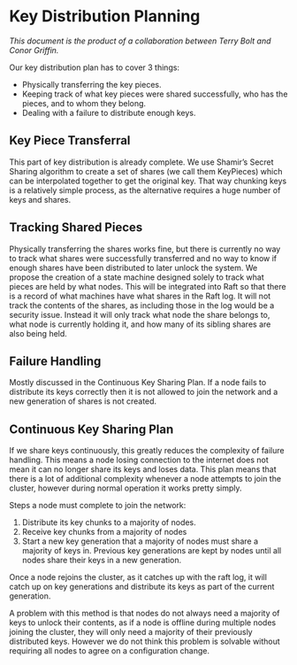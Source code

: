 ﻿Key Distribution Planning
=========================

*This document is the product of a collaboration between Terry Bolt and Conor Griffin.*

Our key distribution plan has to cover 3 things:

* Physically transferring the key pieces.
* Keeping track of what key pieces were shared successfully, who has the pieces, and to whom they belong.
* Dealing with a failure to distribute enough keys.

## Key Piece Transferral ##

This part of key distribution is already complete. We use Shamir’s Secret Sharing algorithm to create a set of shares
(we call them KeyPieces) which can be interpolated together to get the original key. That way chunking keys is
a relatively simple process, as the alternative requires a huge number of keys and shares.

## Tracking Shared Pieces ##

Physically transferring the shares works fine, but there is currently no way to track what shares were
successfully transferred and no way to know if enough shares have been distributed to later unlock the system.
We propose the creation of a state machine designed solely to track what pieces are held by what nodes.
This will be integrated into Raft so that there is a record of what machines have what shares in the Raft log.
It will not track the contents of the shares, as including those in the log would be a security issue.
Instead it will only track what node the share belongs to, what node is currently holding it, and how many
of its sibling shares are also being held.

## Failure Handling ##

Mostly discussed in the Continuous Key Sharing Plan. If a node fails to distribute its keys correctly then it is
not allowed to join the network and a new generation of shares is not created.

## Continuous Key Sharing Plan ##

If we share keys continuously, this greatly reduces the complexity of failure handling.
This means a node losing connection to the internet does not mean it can no longer share its keys and loses data.
This plan means that there is a lot of additional complexity whenever a node attempts to join
the cluster, however during normal operation it works pretty simply. 

Steps a node must complete to join the network:

1.  Distribute its key chunks to a majority of nodes.
2.  Receive key chunks from a majority of nodes
3.  Start a new key generation that a majority of nodes must share a majority of keys in. Previous key
    generations are kept by nodes until all nodes share their keys in a new generation. 

Once a node rejoins the cluster, as it catches up with the raft log, it will catch up on key generations
and distribute its keys as part of the current generation.

A problem with this method is that nodes do not always need a majority of keys to unlock their contents,
as if a node is offline during multiple nodes joining the cluster, they will only need a majority of their
previously distributed keys. However we do not think this problem is solvable without requiring all nodes
to agree on a configuration change.
